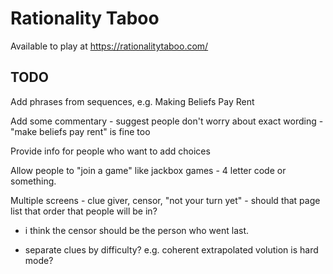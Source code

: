 # Rationality Taboo

Available to play at https://rationalitytaboo.com/

## TODO

Add phrases from sequences, e.g. Making Beliefs Pay Rent

Add some commentary - suggest people don't worry about exact wording - "make beliefs pay rent" is fine too

Provide info for people who want to add choices

Allow people to "join a game" like jackbox games - 4 letter code or something.

Multiple screens - clue giver, censor, "not your turn yet" - should that page list that order that people will be in?

- i think the censor should be the person who went last.

- separate clues by difficulty? e.g. coherent extrapolated volution is hard mode?
